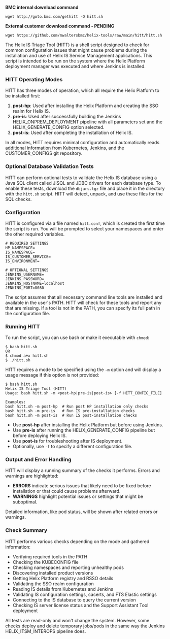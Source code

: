 **BMC internal download command**
```shell
wget http://goto.bmc.com/gethitt -O hitt.sh
```

**External customer download command - PENDING**
```shell
wget https://github.com/mwaltersbmc/helix-tools/raw/main/hitt/hitt.sh
```



The Helix IS Triage Tool (HITT) is a shell script designed to check for common configuration issues that might cause problems during the installation and use of Helix IS Service Management applications. This script is intended to be run on the system where the Helix Platform deployment manager was executed and where Jenkins is installed.

### HITT Operating Modes
HITT has three modes of operation, which all require the Helix Platform to be installed first:

1. **post-hp**: Used after installing the Helix Platform and creating the SSO realm for Helix IS.
2. **pre-is**: Used after successfully building the Jenkins HELIX_ONPREM_DEPLOYMENT pipeline with all parameters set and the HELIX_GENERATE_CONFIG option selected.
3. **post-is**: Used after completing the installation of Helix IS.

In all modes, HITT requires minimal configuration and automatically reads additional information from Kubernetes, Jenkins, and the CUSTOMER_CONFIGS git repository.

### Optional Database Validation Tests
HITT can perform optional tests to validate the Helix IS database using a Java SQL client called JISQL and JDBC drivers for each database type. To enable these tests, download the `dbjars.tgz` file and place it in the directory with the `hitt.sh` script. HITT will detect, unpack, and use these files for the SQL checks.

### Configuration
HITT is configured via a file named `hitt.conf`, which is created the first time the script is run. You will be prompted to select your namespaces and enter the other required variables.  

```shell
# REQUIRED SETTINGS
HP_NAMESPACE=
IS_NAMESPACE=
IS_CUSTOMER_SERVICE=
IS_ENVIRONMENT=

# OPTIONAL SETTINGS
JENKINS_USERNAME=
JENKINS_PASSWORD=
JENKINS_HOSTNAME=localhost
JENKINS_PORT=8080
```

The script assumes that all necessary command line tools are installed and available in the user's PATH. HITT will check for these tools and report any that are missing. If a tool is not in the PATH, you can specify its full path in the configuration file.

### Running HITT
To run the script, you can use bash or make it executable with `chmod`:

```shell
$ bash hitt.sh
OR
$ chmod a+x hitt.sh
$ ./hitt.sh
```

HITT requires a mode to be specified using the `-m` option and will display a usage message if this option is not provided:

```shell
$ bash hitt.sh
Helix IS Triage Tool (HITT)
Usage: bash hitt.sh -m <post-hp|pre-is|post-is> [-f HITT_CONFIG_FILE]

Examples:
bash hitt.sh -m post-hp  # Run post HP installation only checks
bash hitt.sh -m pre-is   # Run IS pre-installation checks
bash hitt.sh -m post-is  # Run IS post-installation checks
```

- Use **post-hp** after installing the Helix Platform but before using Jenkins.
- Use **pre-is** after running the HELIX_GENERATE_CONFIG pipeline but before deploying Helix IS.
- Use **post-is** for troubleshooting after IS deployment.
- Optionally, use `-f` to specify a different configuration file.

### Output and Error Handling
HITT will display a running summary of the checks it performs. Errors and warnings are highlighted:

- **ERRORS** indicate serious issues that likely need to be fixed before installation or that could cause problems afterward.
- **WARNINGS** highlight potential issues or settings that might be suboptimal.

Detailed information, like pod status, will be shown after related errors or warnings.

### Check Summary
HITT performs various checks depending on the mode and gathered information:

- Verifying required tools in the PATH
- Checking the KUBECONFIG file
- Checking namespaces and reporting unhealthy pods
- Discovering installed product versions
- Getting Helix Platform registry and RSSO details
- Validating the SSO realm configuration
- Reading IS details from Kubernetes and Jenkins
- Validating IS configuration settings, cacerts, and FTS Elastic settings
- Connecting to the IS database to query the current version
- Checking IS server license status and the Support Assistant Tool deployment

All tests are read-only and won't change the system. However, some checks deploy and delete temporary jobs/pods in the same way the Jenkins HELIX_ITSM_INTEROPS pipeline does.
